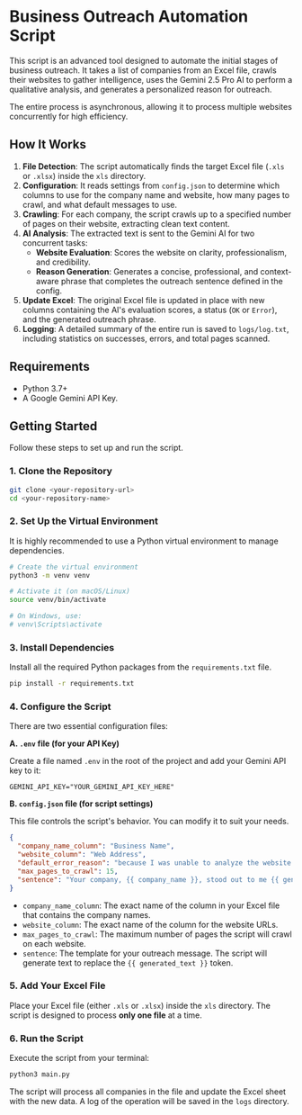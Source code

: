 # Business Outreach Automation Script

This script is an advanced tool designed to automate the initial stages of business outreach. It takes a list of companies from an Excel file, crawls their websites to gather intelligence, uses the Gemini 2.5 Pro AI to perform a qualitative analysis, and generates a personalized reason for outreach.

The entire process is asynchronous, allowing it to process multiple websites concurrently for high efficiency.

## How It Works

1.  **File Detection**: The script automatically finds the target Excel file (`.xls` or `.xlsx`) inside the `xls` directory.
2.  **Configuration**: It reads settings from `config.json` to determine which columns to use for the company name and website, how many pages to crawl, and what default messages to use.
3.  **Crawling**: For each company, the script crawls up to a specified number of pages on their website, extracting clean text content.
4.  **AI Analysis**: The extracted text is sent to the Gemini AI for two concurrent tasks:
    *   **Website Evaluation**: Scores the website on clarity, professionalism, and credibility.
    *   **Reason Generation**: Generates a concise, professional, and context-aware phrase that completes the outreach sentence defined in the config.
5.  **Update Excel**: The original Excel file is updated in place with new columns containing the AI's evaluation scores, a status (`OK` or `Error`), and the generated outreach phrase.
6.  **Logging**: A detailed summary of the entire run is saved to `logs/log.txt`, including statistics on successes, errors, and total pages scanned.

## Requirements

*   Python 3.7+
*   A Google Gemini API Key.

## Getting Started

Follow these steps to set up and run the script.

### 1. Clone the Repository

```bash
git clone <your-repository-url>
cd <your-repository-name>
```

### 2. Set Up the Virtual Environment

It is highly recommended to use a Python virtual environment to manage dependencies.

```bash
# Create the virtual environment
python3 -m venv venv

# Activate it (on macOS/Linux)
source venv/bin/activate

# On Windows, use:
# venv\Scripts\activate
```

### 3. Install Dependencies

Install all the required Python packages from the `requirements.txt` file.

```bash
pip install -r requirements.txt
```

### 4. Configure the Script

There are two essential configuration files:

**A. `.env` file (for your API Key)**

Create a file named `.env` in the root of the project and add your Gemini API key to it:

```
GEMINI_API_KEY="YOUR_GEMINI_API_KEY_HERE"
```

**B. `config.json` file (for script settings)**

This file controls the script's behavior. You can modify it to suit your needs.

```json
{
  "company_name_column": "Business Name",
  "website_column": "Web Address",
  "default_error_reason": "because I was unable to analyze the website content.",
  "max_pages_to_crawl": 15,
  "sentence": "Your company, {{ company_name }}, stood out to me {{ generated_text }}"
}
```

*   `company_name_column`: The exact name of the column in your Excel file that contains the company names.
*   `website_column`: The exact name of the column for the website URLs.
*   `max_pages_to_crawl`: The maximum number of pages the script will crawl on each website.
*   `sentence`: The template for your outreach message. The script will generate text to replace the `{{ generated_text }}` token.

### 5. Add Your Excel File

Place your Excel file (either `.xls` or `.xlsx`) inside the `xls` directory. The script is designed to process **only one file** at a time.

### 6. Run the Script

Execute the script from your terminal:

```bash
python3 main.py
```

The script will process all companies in the file and update the Excel sheet with the new data. A log of the operation will be saved in the `logs` directory.